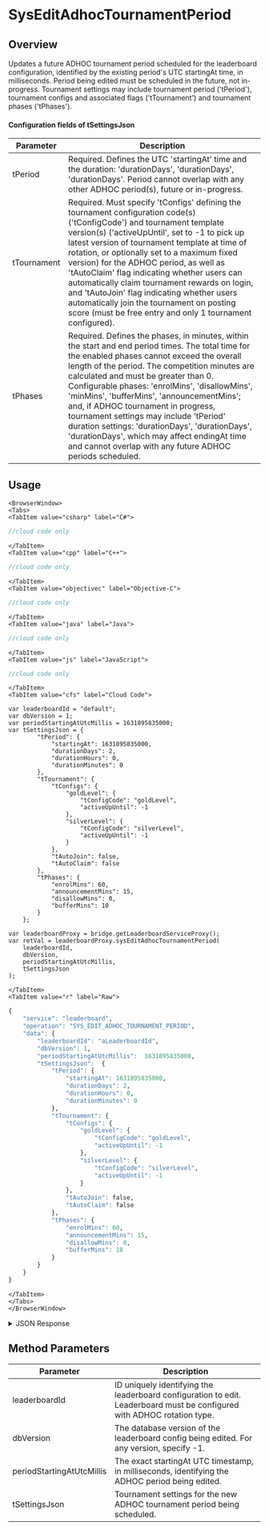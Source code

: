# SysEditAdhocTournamentPeriod
## Overview
Updates a future ADHOC tournament period scheduled for the leaderboard configuration, identified by the existing period's UTC startingAt time, in milliseconds. Period being edited must be scheduled in the future, not in-progress. Tournament settings may include tournament period ('tPeriod'), tournament configs and associated flags ('tTournament') and tournament phases ('tPhases').



#### Configuration fields of **tSettingsJson**
Parameter | Description
--------- | -----------
tPeriod | Required. Defines the UTC 'startingAt' time and the duration: 'durationDays', 'durationDays', 'durationDays'. Period cannot overlap with any other ADHOC period(s), future or in-progress.
tTournament | Required. Must specify 'tConfigs' defining the tournament configuration code(s) ('tConfigCode') and tournament template version(s) ('activeUpUntil', set to -1 to pick up latest version of tournament template at time of rotation, or optionally set to a maximum fixed version) for the ADHOC period, as well as 'tAutoClaim' flag indicating whether users can automatically claim tournament rewards on login, and 'tAutoJoin' flag indicating whether users automatically join the tournament on posting score (must be free entry and only 1 tournament configured).
tPhases | Required. Defines the phases, in minutes, within the start and end period times. The total time for the enabled phases cannot exceed the overall length of the period. The competition minutes are calculated and must be greater than 0. Configurable phases: 'enrolMins', 'disallowMins', 'minMins', 'bufferMins', 'announcementMins'; and, if ADHOC tournament in progress, tournament settings may include 'tPeriod' duration settings: 'durationDays', 'durationDays', 'durationDays', which may affect endingAt time and cannot overlap with any future ADHOC periods scheduled.

<PartialServop service_name="leaderboard" operation_name="SYS_EDIT_ADHOC_TOURNAMENT_PERIOD" />

## Usage

```mdx-code-block
<BrowserWindow>
<Tabs>
<TabItem value="csharp" label="C#">
```

```csharp
//cloud code only
```

```mdx-code-block
</TabItem>
<TabItem value="cpp" label="C++">
```

```cpp
//cloud code only
```

```mdx-code-block
</TabItem>
<TabItem value="objectivec" label="Objective-C">
```

```objectivec
//cloud code only
```

```mdx-code-block
</TabItem>
<TabItem value="java" label="Java">
```

```java
//cloud code only
```

```mdx-code-block
</TabItem>
<TabItem value="js" label="JavaScript">
```

```javascript
//cloud code only
```

```mdx-code-block
</TabItem>
<TabItem value="cfs" label="Cloud Code">
```

```cfscript
var leaderboardId = "default";
var dbVersion = 1;
var periodStartingAtUtcMillis = 1631895835000;
var tSettingsJson = {
		"tPeriod": {
			"startingAt": 1631895835000,
			"durationDays": 2,
			"durationHours": 0,
			"durationMinutes": 0
		},
		"tTournament": {
			"tConfigs": {
				"goldLevel": {
					"tConfigCode": "goldLevel",
					"activeUpUntil": -1
				},
				"silverLevel": {
					"tConfigCode": "silverLevel",
					"activeUpUntil": -1
				}
			},
			"tAutoJoin": false,
			"tAutoClaim": false
		},
		"tPhases": {
			"enrolMins": 60,
			"announcementMins": 15,
			"disallowMins": 0,
			"bufferMins": 10
		}
 	};				

var leaderboardProxy = bridge.getLeaderboardServiceProxy();
var retVal = leaderboardProxy.sysEditAdhocTournamentPeriod(
    leaderboardId,
	dbVersion,
	periodStartingAtUtcMillis,
	tSettingsJson
);
```

```mdx-code-block
</TabItem>
<TabItem value="r" label="Raw">
```

```r
{
	"service": "leaderboard",
	"operation": "SYS_EDIT_ADHOC_TOURNAMENT_PERIOD",
	"data": {
		"leaderboardId": "aLeaderboardId",
		"dbVersion": 1,
		"periodStartingAtUtcMillis":  1631895835000,
		"tSettingsJson":  {
			"tPeriod": {
				"startingAt": 1631895835000,
				"durationDays": 2,
				"durationHours": 0,
				"durationMinutes": 0
			},
			"tTournament": {
				"tConfigs": {
					"goldLevel": {
						"tConfigCode": "goldLevel",
						"activeUpUntil": -1
					},
					"silverLevel": {
						"tConfigCode": "silverLevel",
						"activeUpUntil": -1
					}
				},
				"tAutoJoin": false,
				"tAutoClaim": false
			},
			"tPhases": {
				"enrolMins": 60,
				"announcementMins": 15,
				"disallowMins": 0,
				"bufferMins": 10
			}
		}
	}
}
```

```mdx-code-block
</TabItem>
</Tabs>
</BrowserWindow>
```

<details>
<summary>JSON Response</summary>

```json
{
  "data": {
    "aLeaderboardIdC": {
      "leaderboardId": "aLeaderboardId",
      "dbVersion": 4,
      "resetAt": 1635895835000,
      "leaderboardType": "HIGH_VALUE",
      "rotationType": "ADHOC",
      "retainedCount": 5,
      "data": {},
      "numDaysToRotate": 0,
      "entryType": "PLAYER",
      "tEnabled": true,
      "tScheduled": [
        {
          "startingAt": 1635895835000,
          "endingAt": 1636155035000,
          "tConfigs": {
            "bronzeLevel": {
              "activeUpUntil": -1,
              "tConfigCode": "bronzeLevel"
            },
            "silverLevel": {
              "activeUpUntil": -1,
              "tConfigCode": "silverLevel"
            },
            "goldLevel": {
              "activeUpUntil": -1,
              "tConfigCode": "goldLevel"
            }
          },
          "tStates": {
            "enrolMins": 60,
            "disallowMins": 30,
            "minMins": 4305,
            "compMins": 4235,
            "bufferMins": 10,
            "announcementMins": 15
          },
          "tAutoJoin": false,
          "tAutoClaim": false
        }
      ],
      "tTemplateOnly": false,
      "currentVersionId": 1,
      "currentPeriod": {
        "versionId": 1,
        "startingAt": 1632253445307,
        "endingAt": 1635895835000,
        "rotationType": "ADHOC",
        "numDaysToRotate": 0
      }
    }
  },
  "status": 200
}
```
</details>

## Method Parameters
Parameter | Description
--------- | -----------
leaderboardId | ID uniquely identifying the leaderboard configuration to edit. Leaderboard must be configured with ADHOC rotation type.
dbVersion | The database version of the leaderboard config being edited. For any version, specify -1.
periodStartingAtUtcMillis | The exact startingAt UTC timestamp, in milliseconds, identifying the ADHOC period being edited.
tSettingsJson | Tournament settings for the new ADHOC tournament period being scheduled.


